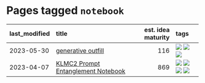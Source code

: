 # Pages tagged `notebook`

|last_modified|title|est. idea maturity|tags
|:---|:---|---:|:---|
|2023-05-30|[generative outfill](../generative_outfill.md)|116|[![](https://img.shields.io/badge/tag-art-35d420)](../tags/art.md) [![](https://img.shields.io/badge/tag-notebook-76bb24)](../tags/notebook.md) [![](https://img.shields.io/badge/tag-tooling-3f9741)](../tags/tooling.md)|
|2023-04-07|[KLMC2 Prompt Entanglement Notebook](../klmc2-prompt-entanglement.md)|869|[![](https://img.shields.io/badge/tag-completed-b25b5)](../tags/completed.md) [![](https://img.shields.io/badge/tag-notebook-76bb24)](../tags/notebook.md) [![](https://img.shields.io/badge/tag-prompting-a68128)](../tags/prompting.md) [![](https://img.shields.io/badge/tag-tooling-3f9741)](../tags/tooling.md)|